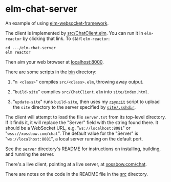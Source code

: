 # elm-chat-server

An example of using [elm-websocket-framework](http://package.elm-lang.org/packages/billstclair/elm-websocket-framework/latest).

The client is implemented by [src/ChatClient.elm](src/ChatClient.elm). You can run it in `elm-reactor` by clicking that link. To start `elm-reactor`:

    cd .../elm-chat-server
    elm reactor
    
Then aim your web browser at [localhost:8000](http://localhost:8000).

There are some scripts in the [bin](bin/) directory:

1. "`m <class>`" compiles `src/<class>.elm`, throwing away output.

2. "`build-site`" compiles `src/ChatClient.elm` into `site/index.html`.

3. "`update-site`" runs `build-site`, then uses my [`rsyncit`](https://github.com/billstclair/wws-scripts#rsyncit) script to upload the `site` directory to the server specified by [`site/.sshdir`](site/.sshdir).

The client will attempt to load the file `server.txt` from its top-level directory. If it finds it, it will replace the "Server" field with the string found there. It should be a WebSocket URL, e.g. "`ws://localhost:8081`" or "`wss://xossbow.com/chat`". The default value for the "Server" is "`ws://localhost:8081`", a local server running on the default port.

See the [`server`](server/) directory's README for instructions on installing, building, and running the server.

There's a live client, pointing at a live server, at [xossbow.com/chat](https://xossbow.com/chat/).

There are notes on the code in the README file in the [src](src/) directory.
